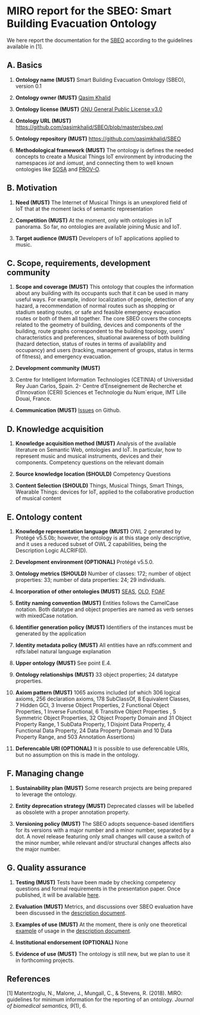 # MIRO report for the SBEO: Smart Building Evacuation Ontology
We here report the documentation for the [SBEO](https://github.com/qasimkhalid/SBEO/blob/master/sbeo.owl) according to the guidelines available in [1].

## A. Basics
1. **Ontology name (MUST)**
Smart Building Evacuation Ontology (SBEO), version 0.1

2. **Ontology owner (MUST)**
[Qasim Khalid](https://github.com/qasimkhalid)

3. **Ontology license (MUST)**
[GNU General Public License v3.0](https://github.com/qasimkhalid/SBEO/blob/master/LICENSE)

4. **Ontology URL (MUST)**
<https://github.com/qasimkhalid/SBEO/blob/master/sbeo.owl>

5. **Ontology repository (MUST)**
<https://github.com/qasimkhalid/SBEO>

6. **Methodological framework (MUST)**
The ontology is defines the needed concepts to create a Musical Things IoT environment by introducing the namespaces _iot_ and _iomust_, and connecting them to well known ontologies like [SOSA](<https://www.w3.org/TR/vocab-ssn/>) and [PROV-O](<https://www.w3.org/TR/prov-o/>).

## B. Motivation
1. **Need (MUST)**
The Internet of Musical Things is an unexplored field of IoT that at
the moment lacks of semantic representation

2. **Competition (MUST)**
At the moment, only with ontologies in IoT panorama. So far, no ontologies are available joining Music and IoT.

3. **Target audience (MUST)**
Developers of IoT applications applied to music.

## C. Scope, requirements, development community
1. **Scope and coverage (MUST)**
This ontology that couples the information about any building with its occupants such that it can be used in many useful ways. For example, indoor localization of people, detection of any hazard, a recommendation of normal routes such as shopping or stadium seating routes, or safe and feasible emergency evacuation routes or both of them all together.
The core SBEO covers the concepts related to the geometry of building, devices and components of the building, route graphs correspondent to the building topology, users’ characteristics and preferences, situational awareness of both building (hazard detection, status of routes in terms of availability and occupancy) and users (tracking, management of groups, status in terms of fitness), and emergency evacuation.

2. **Development community (MUST)**
1. Centre for Intelligent Information Technologies (CETINIA) of Universidad Rey Juan Carlos, Spain. 
2- Centre d’Enseignement de Recherche et d’Innovation (CERI) Sciences et Technologie du Num´erique, IMT Lille Douai, France. 

3. **Communication (MUST)** [Issues](https://github.com/qasimkhalid/SBEO/issues) on Github.

## D. Knowledge acquisition
1. **Knowledge acquisition method (MUST)**
Analysis of the available literature on Semantic Web, ontologies and
IoT. In particular, how to represent music and musical instruments,
devices and their components. Competency questions on the relevant domain

2. **Source knowledge location (SHOULD)** Competency Questions
3. **Content Selection (SHOULD)** 
Things, Musical Things, Smart Things, Wearable Things: devices
for IoT, applied to the collaborative production of musical content
## E. Ontology content
1. **Knowledge representation language (MUST)**
OWL 2 generated by Protégé v5.5.0b; however, the ontology is at this stage only descriptive, and
it uses a reduced subset of OWL 2 capabilities, being the Description Logic ALCRIF(D).

2. **Development environment (OPTIONAL)**
Protégé v5.5.0.

3. **Ontology metrics (SHOULD)**
Number of classes: 172; number of object properties: 33; number of data properties: 24; 29 individuals.

4. **Incorporation of other ontologies (MUST)**
[SEAS](<https://w3id.org/seas/>), [OLO](<http://purl.org/ontology/olo/core#>), [FOAF](<http://xmlns.com/foaf/spec/>)

5. **Entity naming convention (MUST)** 
Entities follows the CamelCase notation. Both datatype and object properties are named as verb senses with mixedCase notation.

6. **Identifier generation policy (MUST)**
Identifiers of the instances must be generated by the application

7. **Identity metadata policy (MUST)**
All entities have an rdfs:comment and rdfs:label natural language explanation

8. **Upper ontology (MUST)** 
See point E.4.

9. **Ontology relationships (MUST)**
33 object properties; 24 datatype properties.

10. **Axiom pattern (MUST)**
1065 axioms included (of which 306 logical axioms, 256 declaration axioms, 178 SubClassOf, 8 Equivalent Classes, 7 Hidden GCI, 3 Inverse Object Properties, 2 Functional Object Properties, 1 Inverse Functional, 6 Transitive Object Properties , 5 Symmetric Object Properties, 32 Object Property Domain and 31 Object Property Range, 1 SubData Property, 1 Disjoint Data Property, 4 Functional Data Property, 24 Data Property Domain and 10 Data Property Range, and 503 Annotation Assertions)

11. **Deferencable URI (OPTIONAL)** 
It is possible to use deferencable URIs, but no assumption on this is made in the ontology.
## F. Managing change
1. **Sustainability plan (MUST)**
Some research projects are being prepared to leverage the ontology.

2. **Entity deprecation strategy (MUST)**
Deprecated classes will be labelled as obsolete with a proper annotation property.

3. **Versioning policy (MUST)**
The SBEO adopts sequence-based identifiers for its versions with a major number and a minor number, separated by a dot. A novel release featuring only small changes will cause a switch of the minor number, while relevant and/or structural changes affects also the major number.

## G. Quality assurance
1. **Testing (MUST)**
Tests have been made by checking competency questions and formal requirements in the presentation paper. Once published, it will be available [here](https://github.com/qasimkhalid/SBEO).

2. **Evaluation (MUST)**
Metrics, and discussions over SBEO evaluation have been discussed in the [description document](https://github.com/qasimkhalid/SBEO/blob/master/Documentation/sbeo_Description.pdf).

3. **Examples of use (MUST)**
At the moment, there is only one theoretical [example](https://github.com/qasimkhalid/SBEO/blob/master/Examples/SmallOfficeSpace/sbeo_Instantiation_smallOfficeSpace.owl) of usage in the [description document](https://github.com/qasimkhalid/SBEO/blob/master/Documentation/sbeo_Description.pdf).

4. **Institutional endorsement (OPTIONAL)**
None

5. **Evidence of use (MUST)**
The ontology is still new, but we plan to use it in forthcoming projects.

## References
[1] Matentzoglu, N., Malone, J., Mungall, C., & Stevens, R. (2018). MIRO: guidelines for minimum information for the reporting of an ontology. _Journal of biomedical semantics, 9_(1), 6.
